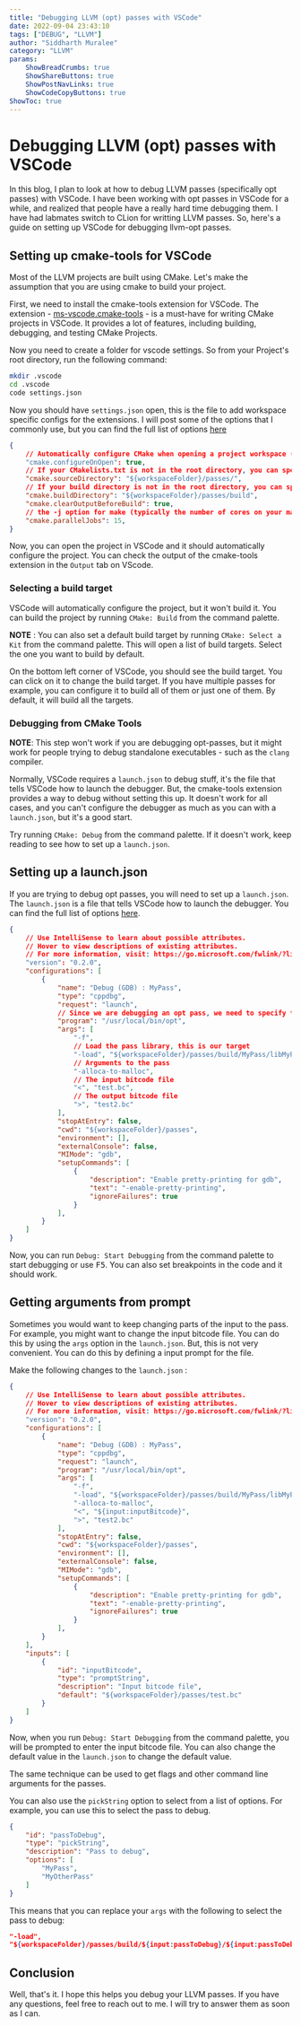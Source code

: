 ```yaml
---
title: "Debugging LLVM (opt) passes with VSCode"
date: 2022-09-04 23:43:10  
tags: ["DEBUG", "LLVM"]
author: "Siddharth Muralee"
category: "LLVM"
params:
    ShowBreadCrumbs: true
    ShowShareButtons: true
    ShowPostNavLinks: true
    ShowCodeCopyButtons: true
ShowToc: true
---
```


# Debugging LLVM (opt) passes with VSCode

In this blog, I plan to look at how to debug LLVM passes (specifically opt passes) with VSCode. I have been working with opt passes in VSCode for a while, and realized that people have a really hard time debugging them. I have had labmates switch to CLion for writting LLVM passes. So, here's a guide on setting up VSCode for debugging llvm-opt passes.

## Setting up cmake-tools for VSCode

Most of the LLVM projects are built using CMake. Let's make the assumption that you are using cmake to build your project.

First, we need to install the cmake-tools extension for VSCode. The extension - [ms-vscode.cmake-tools](https://marketplace.visualstudio.com/items?itemName=ms-vscode.cmake-tools) - is a must-have for writing CMake projects in VSCode. It provides a lot of features, including building, debugging, and testing CMake Projects.

Now you need to create a folder for vscode settings. So from your Project's root directory, run the following command:

```bash
mkdir .vscode
cd .vscode
code settings.json
```

Now you should have `settings.json` open, this is the file to add workspace specific configs for the extensions.
I will post some of the options that I commonly use, but you can find the full list of options [here](https://github.com/microsoft/vscode-cmake-tools/blob/0a4793e8c49c4ba9eada774080e85c69aeae5dfe/docs/cmake-settings.md#cmake-settings)


```json
{
    // Automatically configure CMake when opening a project workspace (saves you from having to run the CMake: Configure command)
    "cmake.configureOnOpen": true, 
    // If your CMakelists.txt is not in the root directory, you can specify the source directory here 
    "cmake.sourceDirectory": "${workspaceFolder}/passes/",
    // If your build directory is not in the root directory, you can specify the build directory here
    "cmake.buildDirectory": "${workspaceFolder}/passes/build",
    "cmake.clearOutputBeforeBuild": true,
    // the -j option for make (typically the number of cores on your machine)
    "cmake.parallelJobs": 15,
}
```

Now, you can open the project in VSCode and it should automatically configure the project. You can check the output of the cmake-tools extension in the `Output` tab on VScode.

### Selecting a build target 

VSCode will automatically configure the project, but it won't build it. You can build the project by running `CMake: Build` from the command palette. 

**NOTE** : You can also set a default build target by running `CMake: Select a Kit` from the command palette. This will open a list of build targets. Select the one you want to build by default.

On the bottom left corner of VSCode, you should see the build target. You can click on it to change the build target. If you have multiple passes for example, you can configure it to build all of them or just one of them. By default, it will build all the targets.

### Debugging from CMake Tools

**NOTE**: This step won't work if you are debugging opt-passes, but it might work for people trying to debug standalone executables - such as the `clang` compiler.

Normally, VSCode requires a `launch.json` to debug stuff, it's the file that tells VSCode how to launch the debugger. But, the cmake-tools extension provides a way to debug without setting this up. It doesn't work for all cases, and you can't configure the debugger as much as you can with a `launch.json`, but it's a good start.

Try running `CMake: Debug` from the command palette. If it doesn't work, keep reading to see how to set up a `launch.json`.

## Setting up a launch.json

If you are trying to debug opt passes, you will need to set up a `launch.json`. The `launch.json` is a file that tells VSCode how to launch the debugger. You can find the full list of options [here](https://code.visualstudio.com/docs/editor/debugging#_launch-configurations).

```json
{
    // Use IntelliSense to learn about possible attributes.
    // Hover to view descriptions of existing attributes.
    // For more information, visit: https://go.microsoft.com/fwlink/?linkid=830387
    "version": "0.2.0",
    "configurations": [
        {
            "name": "Debug (GDB) : MyPass",
            "type": "cppdbg",
            "request": "launch",
            // Since we are debugging an opt pass, we need to specify the path to the opt executable
            "program": "/usr/local/bin/opt", 
            "args": [
                "-f",
                // Load the pass library, this is our target
                "-load", "${workspaceFolder}/passes/build/MyPass/libMyPass.so",
                // Arguments to the pass                    
                "-alloca-to-malloc", 
                // The input bitcode file
                "<", "test.bc", 
                // The output bitcode file
                ">", "test2.bc"
            ],
            "stopAtEntry": false,
            "cwd": "${workspaceFolder}/passes",
            "environment": [],
            "externalConsole": false,
            "MIMode": "gdb",
            "setupCommands": [
                {
                    "description": "Enable pretty-printing for gdb",
                    "text": "-enable-pretty-printing",
                    "ignoreFailures": true
                }
            ],
        }
    ]
}
```

Now, you can run `Debug: Start Debugging` from the command palette to start debugging or use <kbd>F5</kbd>. You can also set breakpoints in the code and it should work.

## Getting arguments from prompt

Sometimes you would want to keep changing parts of the input to the pass. For example, you might want to change the input bitcode file. You can do this by using the `args` option in the `launch.json`. But, this is not very convenient. You can do this by defining a input prompt for the file.

Make the following changes to the `launch.json` :

```json
{
    // Use IntelliSense to learn about possible attributes.
    // Hover to view descriptions of existing attributes.
    // For more information, visit: https://go.microsoft.com/fwlink/?linkid=830387
    "version": "0.2.0",
    "configurations": [
        {
            "name": "Debug (GDB) : MyPass",
            "type": "cppdbg",
            "request": "launch",
            "program": "/usr/local/bin/opt", 
            "args": [
                "-f",
                "-load", "${workspaceFolder}/passes/build/MyPass/libMyPass.so",
                "-alloca-to-malloc", 
                "<", "${input:inputBitcode}", 
                ">", "test2.bc"
            ],
            "stopAtEntry": false,
            "cwd": "${workspaceFolder}/passes",
            "environment": [],
            "externalConsole": false,
            "MIMode": "gdb",
            "setupCommands": [
                {
                    "description": "Enable pretty-printing for gdb",
                    "text": "-enable-pretty-printing",
                    "ignoreFailures": true
                }
            ],
        }
    ],
    "inputs": [
        {
            "id": "inputBitcode",
            "type": "promptString",
            "description": "Input bitcode file",
            "default": "${workspaceFolder}/passes/test.bc"
        }
    ]
}
```

Now, when you run `Debug: Start Debugging` from the command palette, you will be prompted to enter the input bitcode file. You can also change the default value in the `launch.json` to change the default value.

The same technique can be used to get flags and other command line arguments for the passes. 

You can also use the `pickString` option to select from a list of options. For example, you can use this to select the pass to debug.

```json
{
    "id": "passToDebug",
    "type": "pickString",
    "description": "Pass to debug",
    "options": [
        "MyPass",
        "MyOtherPass"
    ]
}
```

This means that you can replace your `args` with the following to select the pass to debug:

```json
"-load",
"${workspaceFolder}/passes/build/${input:passToDebug}/${input:passToDebug}.so",
```

## Conclusion

Well, that's it. I hope this helps you debug your LLVM passes. If you have any questions, feel free to reach out to me. I will try to answer them as soon as I can.
